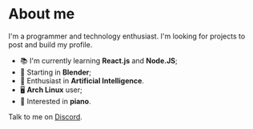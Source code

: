 # About me
I'm a programmer and technology enthusiast. I'm looking for projects to post and build my profile.
- 📚 I'm currently learning **React.js** and **Node.JS**;
- 📖 Starting in **Blender**;
- 🧠 Enthusiast in **Artificial Intelligence**. 
- 🖥️ **Arch Linux** user;
- 🎹 Interested in **piano**.

Talk to me on [Discord](https://discord.com/users/1075680645528965200).
